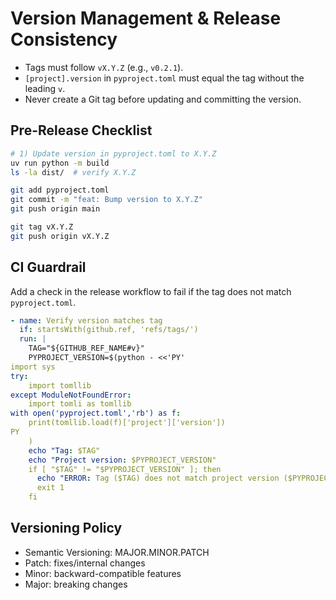 # Version Management & Release Consistency

- Tags must follow `vX.Y.Z` (e.g., `v0.2.1`).
- `[project].version` in `pyproject.toml` must equal the tag without the leading `v`.
- Never create a Git tag before updating and committing the version.

## Pre-Release Checklist

```bash
# 1) Update version in pyproject.toml to X.Y.Z
uv run python -m build
ls -la dist/  # verify X.Y.Z

git add pyproject.toml
git commit -m "feat: Bump version to X.Y.Z"
git push origin main

git tag vX.Y.Z
git push origin vX.Y.Z
```

## CI Guardrail

Add a check in the release workflow to fail if the tag does not match `pyproject.toml`.

```yaml
- name: Verify version matches tag
  if: startsWith(github.ref, 'refs/tags/')
  run: |
    TAG="${GITHUB_REF_NAME#v}"
    PYPROJECT_VERSION=$(python - <<'PY'
import sys
try:
    import tomllib
except ModuleNotFoundError:
    import tomli as tomllib
with open('pyproject.toml','rb') as f:
    print(tomllib.load(f)['project']['version'])
PY
    )
    echo "Tag: $TAG"
    echo "Project version: $PYPROJECT_VERSION"
    if [ "$TAG" != "$PYPROJECT_VERSION" ]; then
      echo "ERROR: Tag ($TAG) does not match project version ($PYPROJECT_VERSION)" >&2
      exit 1
    fi
```

## Versioning Policy

- Semantic Versioning: MAJOR.MINOR.PATCH
- Patch: fixes/internal changes
- Minor: backward-compatible features
- Major: breaking changes

